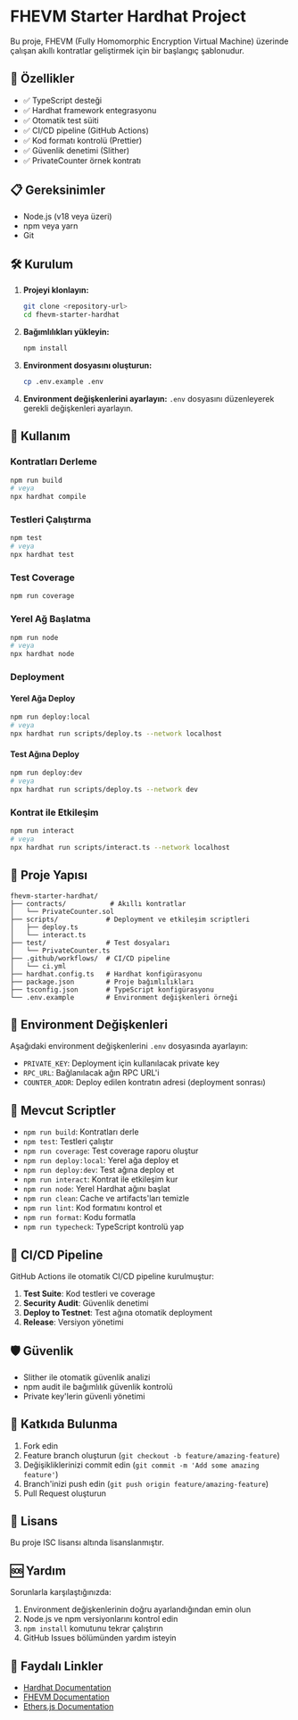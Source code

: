 # FHEVM Starter Hardhat Project

Bu proje, FHEVM (Fully Homomorphic Encryption Virtual Machine) üzerinde çalışan akıllı kontratlar geliştirmek için bir başlangıç şablonudur.

## 🚀 Özellikler

- ✅ TypeScript desteği
- ✅ Hardhat framework entegrasyonu
- ✅ Otomatik test süiti
- ✅ CI/CD pipeline (GitHub Actions)
- ✅ Kod formatı kontrolü (Prettier)
- ✅ Güvenlik denetimi (Slither)
- ✅ PrivateCounter örnek kontratı

## 📋 Gereksinimler

- Node.js (v18 veya üzeri)
- npm veya yarn
- Git

## 🛠️ Kurulum

1. **Projeyi klonlayın:**

   ```bash
   git clone <repository-url>
   cd fhevm-starter-hardhat
   ```

2. **Bağımlılıkları yükleyin:**

   ```bash
   npm install
   ```

3. **Environment dosyasını oluşturun:**

   ```bash
   cp .env.example .env
   ```

4. **Environment değişkenlerini ayarlayın:**
   `.env` dosyasını düzenleyerek gerekli değişkenleri ayarlayın.

## 🔧 Kullanım

### Kontratları Derleme

```bash
npm run build
# veya
npx hardhat compile
```

### Testleri Çalıştırma

```bash
npm test
# veya
npx hardhat test
```

### Test Coverage

```bash
npm run coverage
```

### Yerel Ağ Başlatma

```bash
npm run node
# veya
npx hardhat node
```

### Deployment

#### Yerel Ağa Deploy

```bash
npm run deploy:local
# veya
npx hardhat run scripts/deploy.ts --network localhost
```

#### Test Ağına Deploy

```bash
npm run deploy:dev
# veya
npx hardhat run scripts/deploy.ts --network dev
```

### Kontrat ile Etkileşim

```bash
npm run interact
# veya
npx hardhat run scripts/interact.ts --network localhost
```

## 📁 Proje Yapısı

```
fhevm-starter-hardhat/
├── contracts/           # Akıllı kontratlar
│   └── PrivateCounter.sol
├── scripts/            # Deployment ve etkileşim scriptleri
│   ├── deploy.ts
│   └── interact.ts
├── test/               # Test dosyaları
│   └── PrivateCounter.ts
├── .github/workflows/  # CI/CD pipeline
│   └── ci.yml
├── hardhat.config.ts   # Hardhat konfigürasyonu
├── package.json        # Proje bağımlılıkları
├── tsconfig.json       # TypeScript konfigürasyonu
└── .env.example        # Environment değişkenleri örneği
```

## 🔐 Environment Değişkenleri

Aşağıdaki environment değişkenlerini `.env` dosyasında ayarlayın:

- `PRIVATE_KEY`: Deployment için kullanılacak private key
- `RPC_URL`: Bağlanılacak ağın RPC URL'i
- `COUNTER_ADDR`: Deploy edilen kontratın adresi (deployment sonrası)

## 📝 Mevcut Scriptler

- `npm run build`: Kontratları derle
- `npm test`: Testleri çalıştır
- `npm run coverage`: Test coverage raporu oluştur
- `npm run deploy:local`: Yerel ağa deploy et
- `npm run deploy:dev`: Test ağına deploy et
- `npm run interact`: Kontrat ile etkileşim kur
- `npm run node`: Yerel Hardhat ağını başlat
- `npm run clean`: Cache ve artifacts'ları temizle
- `npm run lint`: Kod formatını kontrol et
- `npm run format`: Kodu formatla
- `npm run typecheck`: TypeScript kontrolü yap

## 🔄 CI/CD Pipeline

GitHub Actions ile otomatik CI/CD pipeline kurulmuştur:

1. **Test Suite**: Kod testleri ve coverage
2. **Security Audit**: Güvenlik denetimi
3. **Deploy to Testnet**: Test ağına otomatik deployment
4. **Release**: Versiyon yönetimi

## 🛡️ Güvenlik

- Slither ile otomatik güvenlik analizi
- npm audit ile bağımlılık güvenlik kontrolü
- Private key'lerin güvenli yönetimi

## 🤝 Katkıda Bulunma

1. Fork edin
2. Feature branch oluşturun (`git checkout -b feature/amazing-feature`)
3. Değişikliklerinizi commit edin (`git commit -m 'Add some amazing feature'`)
4. Branch'inizi push edin (`git push origin feature/amazing-feature`)
5. Pull Request oluşturun

## 📄 Lisans

Bu proje ISC lisansı altında lisanslanmıştır.

## 🆘 Yardım

Sorunlarla karşılaştığınızda:

1. Environment değişkenlerinin doğru ayarlandığından emin olun
2. Node.js ve npm versiyonlarını kontrol edin
3. `npm install` komutunu tekrar çalıştırın
4. GitHub Issues bölümünden yardım isteyin

## 🔗 Faydalı Linkler

- [Hardhat Documentation](https://hardhat.org/docs)
- [FHEVM Documentation](https://docs.fhevm.org)
- [Ethers.js Documentation](https://docs.ethers.org)
